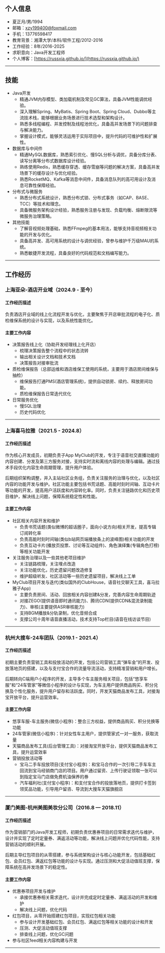 ## 个人信息
- 夏正月/男/1994
- 邮箱：xzy199400@foxmail.com
- 手机：13776598417
- 教育背景：湘潭大学/本科/软件工程/2012-2016
- 工作经验：8年/2016-2025
- 求职意向：Java开发工程师
- 个人博客：[https://russxia.github.io/](https://russxia.github.io/)
---
## 技能
+ Java开发
  + 精通JVM内存模型、类加载机制及常见GC算法，具备JVM性能调优经验。
  + 深入理解Spring、MyBatis、Spring Boot、Spring Cloud、Dubbo等主流技术栈，能够根据业务场景进行技术选型和架构设计。
  + 熟悉多线程编程、并发控制及线程池优化，具备高并发场景下的问题排查与解决能力。
  + 掌握设计模式，能够灵活运用于实际项目中，提升代码的可维护性和扩展性。
+ 数据库与中间件
  + 精通MySQL数据库，熟悉索引优化、慢SQL分析与调优，具备分库分表、读写分离等分布式数据库设计经验。
  + 熟练使用Redis，熟悉缓存穿透、缓存雪崩等问题的解决方案，具备高并发场景下的缓存设计与优化经验。
  + 熟悉RocketMQ、Kafka等消息中间件，具备消息队列的高可用设计及消息可靠性保障经验。
+ 分布式与微服务
  + 熟悉分布式系统设计，熟悉分布式锁、分布式事务（如CAP、BASE、TCC）等技术和理念。
  + 具备微服务架构设计经验，熟悉服务注册与发现、负载均衡、熔断限流等微服务治理策略。
+ 其他技能
  + 了解音视频处理基础，熟悉FFmpeg的基本用法，能够支持音视频相关功能的开发与优化。
  + 具备高并发、高可用系统的设计与调优经验，曾参与维护千万级MAU的系统。
  + 熟悉敏捷开发流程，具备良好的代码规范和文档编写能力。
---
## 工作经历
### 上海亚朵-酒店开业域（2024.9 - 至今）
#### 工作经历描述
负责酒店开业域的线上化流程开发与优化，主要聚焦于开店审批流程的电子化、质检维保系统的设计与实现，以及系统性能优化。

#### 主要工作内容
+ 决策报告线上化（协助开发经理线上化开店）
  + 梳理决策报告整个流程中的状态流转
  + 输出相关设计文档和技术文档
  + 决策报告对接审批流
+ 质检维保报告（总部运维和酒店维保工使用的系统，主要用于酒店房间维保与抽检）
  + 维保报告打通PMS(酒店管理系统)，提供自动锁房、续约、释放房间功能。
  + 质检维保报告日常迭代优化
+ 日常服务优化
  + 慢SQL治理
  + 历史代码优化
---
### 上海喜马拉雅（2021.5 - 2024.8）
#### 工作经历描述
作为核心开发成员，初期负责子App MyClub的开发，专注于语音社交直播功能的内容创建、分发及第三方服务对接，支持实时流和离线内容的处理与编辑。通过技术手段优化内容生命周期管理，提升用户体验。

后期组织架构调整，并入主站社区业务组，负责关注服务的治理与优化，以及社区内容的功能开发与维护。社区功能主要包括书荒话题、高能时刻时间轴、互动卡片等功能的开发，提高用户活跃度和内容转化率。同时，负责关注链路优化和历史项目维护，解决线上问题，保障系统稳定性和性能。
#### 主要工作内容
+ 社区相关内容开发和维护
  + 负责书荒话题(类似微博的超话圈子，面向小说方向)相关开发，提高专辑订阅转化率
  + 负责高能时刻时间轴(类似b站网页端播放条上的波峰图)相关功能的开发
  + 负责互动卡片(播放页投票、讨论等互动组件)、角色演绎集(专辑角色打榜)等相关功能开发
+ 关注服务治理以及一些其他老项目维护
  + 关注链路梳理，关注埋点改造
  + 关注功能优化，历史遗留问题改造修复
  + 维护超级听友、社区活动等一些历史遗留项目，解决线上工单
+ MyClub项目开发与迭代(类似国外的ClubHouse，语音社交聊天工具，喜马拉雅子App)
  + 主要负责房间、活动、回放相关内容创建&分发，完善内容生命周期轨迹
  + 对接ZEGO(提供语音即时通讯能力)、腾讯CDN(提供CDN&混流录制能力)、审核(主要提供ASR审核能力)
  + 支持BGM播放&分轨录制，优化音频合成
  + 支撑公司十周年语音直播活动，技术支持Top栏目(语音在线访谈节目)
---
### 杭州大搜车-24车团队（2019.1 - 2021.4）
#### 工作经历描述
初期主要负责营销工具和投放活动的开发，包括公司营销工具“弹车金”的开发、投放落地页的搭建，以及与支付宝合作的流量导流活动，支持精准营销和用户增长。

后期转向C端用户小程序的开发，主导多个车主服务相关项目，包括“悠享车服”和“24车管家”等微信小程序的设计与实现，为车主用户提供商品购买、积分兑换及个性化服务，提升用户留存和活跃度。同时，开发天猫商品发布工具，对接淘宝开放平台，提升运营效率。
#### 主要工作内容
+ 悠享车服-车主服务(微信小程序)：整合三方权益，提供商品购买、积分兑换等功能
+ 24车管家(微信小程序)：针对女性车主用户，提供管家式一对一服务，获取流量
+ 天猫商品发布工具(后台管理工具)：对接淘宝开放平台，提供天猫商品发布工具，提升运营效率
+ 营销投放活动等
  + 宝马二手车投放项目(支付宝小程序)：和宝马合作的一次引导二手车车主回流到宝马经销商门店的项目。用户通过留资、上传行驶证领取一张可以到指定宝马门店做免费机油保养的券
  + 汽车福利社(支付宝小程序)：和支付宝合作的投放落地页，提供打卡签到领奖品功能，引导用户留咨、导流到大搜车天猫旗舰店
---
### 厦门美图-杭州美图美妆分公司（2016.8 — 2018.11）
#### 工作经历描述
作为营销部门的Java开发工程师，初期负责优惠券项目的日常需求迭代与维护，设计并实现了定时定量券、满返活动等功能，解决线上问题并优化代码性能，支持营销活动的顺利开展。

后期主导红包项目的从零搭建，参与系统架构设计与核心功能开发，包括基础红包、会员红包、满返红包等功能的设计与实现。通过压测和大促活动值班支撑，保障系统在高并发场景下的稳定性。
#### 主要工作内容
+ 优惠券项目开发与维护
  + 承接优惠券相关需求迭代，设计并完成定时定量券、满返活动的开发和维护
  + 解决线上问题，优化代码
+ 红包项目，从零开始搭建红包项目，实现红包相关功能
  + 参与设计开发基础红包、会员红包、满返红包等相关功能的设计和开发
  + 压测、大促活动值班支撑
  + 排查线上问题，优化GC问题
+ 参与社区feed相关内容构建与开发
---